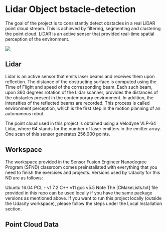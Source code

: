 # Lidar Object bstacle-detection
The goal of the project is to consistantly detect obstacles in a real LiDAR point cloud stream. This is achieved by filtering, segmenting and clustering the point cloud. LiDAR is an active sensor that provided real-time spatial perception of the environment.

![](https://raw.githubusercontent.com/udacity/SFND_Lidar_Obstacle_Detection/master/media/ObstacleDetectionFPS.gif)

## Lidar
Lidar is an active sensor that emits laser beams and receives them upon reflection. The distance of the obstructing surface is computed using the Time of Flight and speed of the corresponding beam. Each such beam, upon 360 degrees rotation of the Lidar scanner, provides the distances of the obstacles present in the contemporary environment. In addition, the intensities of the reflected beams are recorded. This process is called environment perception, which is the first step in the motion planning of an autonomous robot.

The point cloud used in this project is obtained using a Velodyne VLP-64 Lidar, where 64 stands for the number of laser emitters in the emitter array. One scan of this sensor generates 256,000 points.

## Workspace
The workspace provided in the Sensor Fusion Engineer Nanodegree Program (SFND) classroom comes preinstallated with everything that you need to finish the exercises and projects. Versions used by Udacity for this ND are as follows:

Ubuntu 16.04
PCL - v1.7.2
C++ v11
gcc v5.5
Note The [CMakeLists.txt] file provided in this repo can be used locally if you have the same package versions as mentioned above. If you want to run this project locally (outside the Udacity workspace), please follow the steps under the Local Installation section.
## Point Cloud Data 

